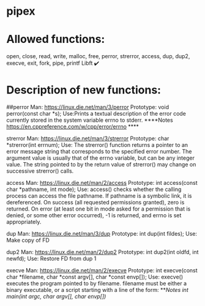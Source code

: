 # pipex

# Allowed functions:
open, close, read, write,
malloc, free, perror,
strerror, access, dup, dup2,
execve, exit, fork, pipe, printf
Libft ✔️

# Description of new functions:
##perror
Man: https://linux.die.net/man/3/perror
Prototype: void perror(const char *s);
Use:Prints a textual description of the error code currently stored in the system variable errno to stderr.
****Notes https://en.cppreference.com/w/cpp/error/errno ****

strerror
Man: https://linux.die.net/man/3/strerror
Prototype: char *strerror(int errnum);
Use: The strerror() function returns a pointer to an error message string that corresponds to the specified error number. The argument value is usually that of the errno variable, but can be any integer value. The string pointed to by the return value of strerror() may change on successive strerror() calls.

access
Man: https://linux.die.net/man/2/access
Prototype: int access(const char *pathname, int mode);
Use:
access() checks whether the calling process can access the file pathname. If pathname is a symbolic link, it is dereferenced.
On success (all requested permissions granted), zero is returned. On error (at least one bit in mode asked for a permission that is denied, or some other error occurred), -1 is returned, and errno is set appropriately.

dup
Man: https://linux.die.net/man/3/dup
Prototype: int dup(int fildes);
Use: Make copy of FD

dup2
Man: https://linux.die.net/man/2/dup2
Prototype: int dup2(int oldfd, int newfd);
Use: Restore FD from dup 1

execve
Man: https://linux.die.net/man/2/execve
Prototype: int execve(const char *filename, char *const argv[], char *const envp[]);
Use: execve() executes the program pointed to by filename. filename must be either a binary executable, or a script starting with a line of the form:
***Notes int main(int argc, char *argv[], char *envp[])***

